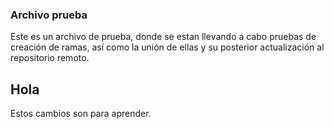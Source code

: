 ### Archivo prueba

Este es un archivo de prueba, donde se estan llevando a cabo pruebas de creación de ramas, así como la unión de ellas y su posterior actualización al repositorio remoto.

## Hola

Estos cambios son para aprender.